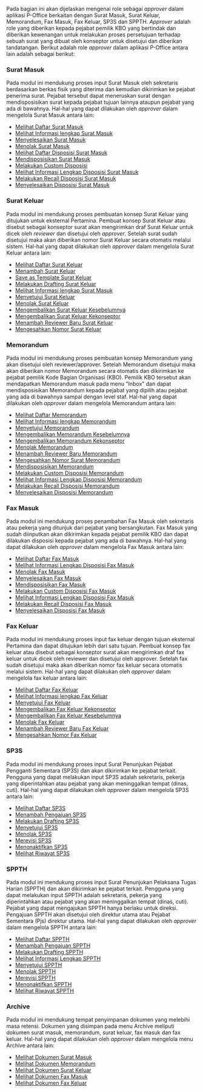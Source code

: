 Pada bagian ini akan dijelaskan mengenai role sebagai *approver* dalam aplikasi P-Office berkaitan dengan Surat Masuk, Surat Keluar, Memorandum, Fax Masuk, Fax Keluar, SP3S dan SPPTH. _Approver_ adalah role yang diberikan kepada pejabat pemilik KBO yang bertindak dan diberikan kewenangan untuk melakukan proses persetujuan terhadap sebuah surat yang dibuat oleh konseptor untuk disetujui dan diberikan tandatangan.
Berikut adalah role _approver_ dalam aplikasi P-Office antara lain adalah sebagai berikut:

### **Surat Masuk**

Pada modul ini mendukung proses input Surat Masuk oleh sekretaris berdasarkan berkas fisik yang diterima dan kemudian dikirimkan ke pejabat penerima surat. Pejabat tersebut dapat meneruskan surat dengan mendisposisikan surat kepada pejabat tujuan lainnya ataupun pejabat yang ada di bawahnya.
Hal-hal yang dapat dilakukan oleh *approver* dalam mengelola Surat Masuk antara lain:

- [Melihat Daftar Surat Masuk](https://docs.poffice.pertamina.com/Categories/f4e57290-e6b5-4f7b-a02b-21d91f81ff0f/approver#!/Posts/f4e57290-e6b5-4f7b-a02b-21d91f81ff0f/approver-suratmasuk/135d71654b6d43d5b4217cbb69ae74a7)
- [Melihat Informasi lengkap Surat Masuk](https://docs.poffice.pertamina.com/Categories/f4e57290-e6b5-4f7b-a02b-21d91f81ff0f/approver#!/Posts/f4e57290-e6b5-4f7b-a02b-21d91f81ff0f/approver-suratmasuk/59c8f5d18c214cb49ddf54071ce12cbe)
- [Menyelesaikan Surat Masuk](https://docs.poffice.pertamina.com/Categories/f4e57290-e6b5-4f7b-a02b-21d91f81ff0f/approver#!/Posts/f4e57290-e6b5-4f7b-a02b-21d91f81ff0f/approver-suratmasuk/e60da80b510e4038b124ac8954498bae)
- [Menolak Surat Masuk](https://docs.poffice.pertamina.com/Categories/f4e57290-e6b5-4f7b-a02b-21d91f81ff0f/approver#!/Posts/f4e57290-e6b5-4f7b-a02b-21d91f81ff0f/approver-suratmasuk/08e806ac612f48e58529b3c5f09fdeaf)
- [Melihat Daftar Disposisi Surat Masuk](https://docs.poffice.pertamina.com/Categories/f4e57290-e6b5-4f7b-a02b-21d91f81ff0f/approver#!/Posts/f4e57290-e6b5-4f7b-a02b-21d91f81ff0f/approver-suratmasuk/a3f402d9357841618fcbc2668a78aed1)
- [Mendisposisikan Surat Masuk](https://docs.poffice.pertamina.com/Categories/f4e57290-e6b5-4f7b-a02b-21d91f81ff0f/approver#!/Posts/f4e57290-e6b5-4f7b-a02b-21d91f81ff0f/approver-suratmasuk/f97440e003bd4f5fa3f626475a6dfa03)
- [Melakukan Custom Disposisi](https://docs.poffice.pertamina.com/Categories/f4e57290-e6b5-4f7b-a02b-21d91f81ff0f/approver#!/Posts/f4e57290-e6b5-4f7b-a02b-21d91f81ff0f/approver-suratmasuk/d3634dd1f3de40d3b652c45410fccf08)
- [Melihat Informasi Lengkap Disposisi Surat Masuk](https://docs.poffice.pertamina.com/Categories/f4e57290-e6b5-4f7b-a02b-21d91f81ff0f/approver#!/Posts/f4e57290-e6b5-4f7b-a02b-21d91f81ff0f/approver-suratmasuk/bbe52f3a684b47fabcf15e4266689600)
- [Melakukan Recall Disposisi Surat Masuk](https://docs.poffice.pertamina.com/Categories/f4e57290-e6b5-4f7b-a02b-21d91f81ff0f/approver#!/Posts/f4e57290-e6b5-4f7b-a02b-21d91f81ff0f/approver-suratmasuk/c0df8ac81af54ceb96b96c359b9fd954)
- [Menyelesaikan Disposisi Surat Masuk](https://docs.poffice.pertamina.com/Categories/f4e57290-e6b5-4f7b-a02b-21d91f81ff0f/approver#!/Posts/f4e57290-e6b5-4f7b-a02b-21d91f81ff0f/approver-suratmasuk/1d3f1c9a3ba9406da3302e7133efc3b2)


### **Surat Keluar**

Pada modul ini mendukung proses pembuatan konsep Surat Keluar yang ditujukan untuk eksternal Pertamina. Pembuat konsep Surat Keluar atau disebut sebagai konseptor surat akan mengirimkan draf Surat Keluar untuk dicek oleh _reviewer_ dan disetujui oleh _approver_. Setelah surat sudah disetujui maka akan diberikan nomor Surat Keluar secara otomatis melalui sistem. 
Hal-hal yang dapat dilakukan oleh *approver* dalam mengelola Surat Keluar antara lain:

- [Melihat Daftar Surat Keluar](https://docs.poffice.pertamina.com/Categories/f4e57290-e6b5-4f7b-a02b-21d91f81ff0f/approver#!/Posts/f4e57290-e6b5-4f7b-a02b-21d91f81ff0f/approver-suratkeluar/0801281eaff9454caa1a933040e4dcc6)
- [Menambah Surat Keluar](https://docs.poffice.pertamina.com/Categories/f4e57290-e6b5-4f7b-a02b-21d91f81ff0f/approver#!/Posts/f4e57290-e6b5-4f7b-a02b-21d91f81ff0f/approver-suratkeluar/67e6e801787840d5ad7fe473551211d7)
- [Save as Template Surat Keluar](https://docs.poffice.pertamina.com/Categories/f4e57290-e6b5-4f7b-a02b-21d91f81ff0f/approver#!/Posts/f4e57290-e6b5-4f7b-a02b-21d91f81ff0f/approver-suratkeluar/e29d9d50136544d7a433361a3f1e3811)
- [Melakukan Drafting Surat Keluar](https://docs.poffice.pertamina.com/Categories/f4e57290-e6b5-4f7b-a02b-21d91f81ff0f/approver#!/Posts/f4e57290-e6b5-4f7b-a02b-21d91f81ff0f/approver-suratkeluar/04daded7f22746088e85941b129e5439)
- [Melihat Informasi lengkap Surat Masuk](https://docs.poffice.pertamina.com/Categories/f4e57290-e6b5-4f7b-a02b-21d91f81ff0f/approver#!/Posts/f4e57290-e6b5-4f7b-a02b-21d91f81ff0f/approver-suratkeluar/2f98ccbea1a94e428cafe492415e2c24)
- [Menyetujui Surat Keluar](https://docs.poffice.pertamina.com/Categories/f4e57290-e6b5-4f7b-a02b-21d91f81ff0f/approver#!/Posts/f4e57290-e6b5-4f7b-a02b-21d91f81ff0f/approver-suratkeluar/6933b23358c64b1b8f988a58ae5711cb)
- [Menolak Surat Keluar](https://docs.poffice.pertamina.com/Categories/f4e57290-e6b5-4f7b-a02b-21d91f81ff0f/approver#!/Posts/f4e57290-e6b5-4f7b-a02b-21d91f81ff0f/approver-suratkeluar/d01e3bc3e73c47fdabc8a72f4bf9225b)
- [Mengembalikan Surat Keluar Kesebelumnya](https://docs.poffice.pertamina.com/Categories/f4e57290-e6b5-4f7b-a02b-21d91f81ff0f/approver#!/Posts/f4e57290-e6b5-4f7b-a02b-21d91f81ff0f/approver-suratkeluar/07d79e1b2f014775b3e83107fbf91222)
- [Mengembalikan Surat Keluar Kekonseptor](https://docs.poffice.pertamina.com/Categories/f4e57290-e6b5-4f7b-a02b-21d91f81ff0f/approver#!/Posts/f4e57290-e6b5-4f7b-a02b-21d91f81ff0f/approver-suratkeluar/b451de1b4de5494db819d3988f8cf266)
- [Menambah Reviewer Baru Surat Keluar](https://docs.poffice.pertamina.com/Categories/f4e57290-e6b5-4f7b-a02b-21d91f81ff0f/approver#!/Posts/f4e57290-e6b5-4f7b-a02b-21d91f81ff0f/approver-suratkeluar/8139cdbc90ce4a24a33916855307d1c6)
- [Mengesahkan Nomor Surat Keluar](https://docs.poffice.pertamina.com/Categories/f4e57290-e6b5-4f7b-a02b-21d91f81ff0f/approver#!/Posts/f4e57290-e6b5-4f7b-a02b-21d91f81ff0f/approver-suratkeluar/aba5e874855246669be1ae9ba1744415)


### **Memorandum**

Pada modul ini mendukung proses pembuatan konsep Memorandum yang akan disetujui oleh reviewer/approver. Setelah Memorandum disetujui maka akan diberikan nomor Memorandum secara otomatis dan dikirimkan ke pejabat pemilik Kode Bagian Organisasi (KBO). Pemilik KBO tersebut akan mendapatkan Memorandum masuk pada menu "Inbox" dan dapat mendisposisikan Memorandum kepada pejabat yang dipilih atau pejabat yang ada di bawahnya sampai dengan level staf. 
Hal-hal yang dapat dilakukan oleh *approver* dalam mengelola Memorandum antara lain:

- [Melihat Daftar Memorandum](https://docs.poffice.pertamina.com/Categories/f4e57290-e6b5-4f7b-a02b-21d91f81ff0f/approver#!/Posts/f4e57290-e6b5-4f7b-a02b-21d91f81ff0f/approver-memorandum/8bd57e3dfab94545a26729db94d1493c)
- [Melihat Informasi lengkap Memorandum](https://docs.poffice.pertamina.com/Categories/f4e57290-e6b5-4f7b-a02b-21d91f81ff0f/approver#!/Posts/f4e57290-e6b5-4f7b-a02b-21d91f81ff0f/approver-memorandum/4c55c853ff4243d59448f6b69794c745)
- [Menyetujui Memorandum](https://docs.poffice.pertamina.com/Categories/f4e57290-e6b5-4f7b-a02b-21d91f81ff0f/approver#!/Posts/f4e57290-e6b5-4f7b-a02b-21d91f81ff0f/approver-memorandum/a60e0b177e1940fcae073994a2cbd07e)
- [Mengembalikan Memorandum Kesebelumnya](https://docs.poffice.pertamina.com/Categories/f4e57290-e6b5-4f7b-a02b-21d91f81ff0f/approver#!/Posts/f4e57290-e6b5-4f7b-a02b-21d91f81ff0f/approver-memorandum/59efa5f9ea1f4411b3d45ecbe1d88b48)
- [Mengembalikan Memorandum Kekonseptor](https://docs.poffice.pertamina.com/Categories/f4e57290-e6b5-4f7b-a02b-21d91f81ff0f/approver#!/Posts/f4e57290-e6b5-4f7b-a02b-21d91f81ff0f/approver-memorandum/4c62a72db2144df3820b8eee3cd7ee2c)
- [Menolak Memorandum](https://docs.poffice.pertamina.com/Categories/f4e57290-e6b5-4f7b-a02b-21d91f81ff0f/approver#!/Posts/f4e57290-e6b5-4f7b-a02b-21d91f81ff0f/approver-memorandum/f68684d8317745d78418be90e4199190)
- [Menambah Reviewer Baru Memorandum](https://docs.poffice.pertamina.com/Categories/f4e57290-e6b5-4f7b-a02b-21d91f81ff0f/approver#!/Posts/f4e57290-e6b5-4f7b-a02b-21d91f81ff0f/approver-memorandum/d75067e5acdb4b2bbd139e0389dcc5aa)
- [Mengesahkan Nomor Surat Memorandum](https://docs.poffice.pertamina.com/Categories/f4e57290-e6b5-4f7b-a02b-21d91f81ff0f/approver#!/Posts/f4e57290-e6b5-4f7b-a02b-21d91f81ff0f/approver-memorandum/19c9b151a48e474ca44b22f146dce8c1)
- [Mendisposisikan Memorandum](https://docs.poffice.pertamina.com/Categories/f4e57290-e6b5-4f7b-a02b-21d91f81ff0f/approver#!/Posts/f4e57290-e6b5-4f7b-a02b-21d91f81ff0f/approver-memorandum/14790b6fa4d847d5bdb9271edb751921)
- [Melakukan Custom Disposisi Memorandum](https://docs.poffice.pertamina.com/Categories/f4e57290-e6b5-4f7b-a02b-21d91f81ff0f/approver#!/Posts/f4e57290-e6b5-4f7b-a02b-21d91f81ff0f/approver-memorandum/e49812956f9d4f09b4047cdcdefed7f8)
- [Melihat Informasi Lengkap Disposisi Memorandum](https://docs.poffice.pertamina.com/Categories/f4e57290-e6b5-4f7b-a02b-21d91f81ff0f/approver#!/Posts/f4e57290-e6b5-4f7b-a02b-21d91f81ff0f/approver-memorandum/9dd16cf919224f2c969111378ea4732d)
- [Melakukan Recall Disposisi Memorandum](https://docs.poffice.pertamina.com/Categories/f4e57290-e6b5-4f7b-a02b-21d91f81ff0f/approver#!/Posts/f4e57290-e6b5-4f7b-a02b-21d91f81ff0f/approver-memorandum/584a7432fd2a415d9cd18840b0867e54)
- [Menyelesaikan Disposisi Memorandum](https://docs.poffice.pertamina.com/Categories/f4e57290-e6b5-4f7b-a02b-21d91f81ff0f/approver#!/Posts/f4e57290-e6b5-4f7b-a02b-21d91f81ff0f/approver-memorandum/e039c4c976724e5ca6c3366f8a6bcb2c)


### **Fax Masuk**

Pada modul ini mendukung proses penambahan Fax Masuk oleh sekretaris atau pekerja yang ditunjuk dari pejabat yang bersangkutan. Fax Masuk yang sudah diinputkan akan dikirimkan kepada pejabat pemilik KBO dan dapat dilakukan disposisi kepada pejabat yang ada di bawahnya. 
Hal-hal yang dapat dilakukan oleh *approver* dalam mengelola Fax Masuk antara lain:

- [Melihat Daftar Fax Masuk](https://docs.poffice.pertamina.com/Categories/f4e57290-e6b5-4f7b-a02b-21d91f81ff0f/approver#!/Posts/f4e57290-e6b5-4f7b-a02b-21d91f81ff0f/approver-FaxMasuk/f1c7f68a0cc44f9087947e42426edff1)
- [Melihat Informasi Lengkap Disposisi Fax Masuk](https://docs.poffice.pertamina.com/Categories/f4e57290-e6b5-4f7b-a02b-21d91f81ff0f/approver#!/Posts/f4e57290-e6b5-4f7b-a02b-21d91f81ff0f/approver-FaxMasuk/f1c7f68a0cc44f9087947e42426edff1)
- [Menolak Fax Masuk](https://docs.poffice.pertamina.com/Categories/f4e57290-e6b5-4f7b-a02b-21d91f81ff0f/approver#!/Posts/f4e57290-e6b5-4f7b-a02b-21d91f81ff0f/approver-FaxMasuk/11e137a406444b299e93ebdb6a2447d9)
- [Menyelesaikan Fax Masuk](https://docs.poffice.pertamina.com/Categories/f4e57290-e6b5-4f7b-a02b-21d91f81ff0f/approver#!/Posts/f4e57290-e6b5-4f7b-a02b-21d91f81ff0f/approver-FaxMasuk/3ab30534b1954a69a95378f54d95b0ff)
- [Mendisposisikan Fax Masuk](https://docs.poffice.pertamina.com/Categories/f4e57290-e6b5-4f7b-a02b-21d91f81ff0f/approver#!/Posts/f4e57290-e6b5-4f7b-a02b-21d91f81ff0f/approver-FaxMasuk/58c86a5d6650409d8a68388f97fd5318)
- [Melakukan Custom Disposisi Fax Masuk](https://docs.poffice.pertamina.com/Categories/f4e57290-e6b5-4f7b-a02b-21d91f81ff0f/approver#!/Posts/f4e57290-e6b5-4f7b-a02b-21d91f81ff0f/approver-FaxMasuk/890f05431b90405fbde1ca2a0089d6f9)
- [Melihat Informasi Lengkap Disposisi Fax Masuk](https://docs.poffice.pertamina.com/Categories/f4e57290-e6b5-4f7b-a02b-21d91f81ff0f/approver#!/Posts/f4e57290-e6b5-4f7b-a02b-21d91f81ff0f/approver-FaxMasuk/b94057c51dbe43dc812ec7ee095f8f6a)
- [Melakukan Recall Disposisi Fax Masuk](https://docs.poffice.pertamina.com/Categories/f4e57290-e6b5-4f7b-a02b-21d91f81ff0f/approver#!/Posts/f4e57290-e6b5-4f7b-a02b-21d91f81ff0f/approver-FaxMasuk/d269d2cdd2ca4d5e8e7e57017479af48)
- [Menyelesaikan Disposisi Fax Masuk](https://docs.poffice.pertamina.com/Categories/f4e57290-e6b5-4f7b-a02b-21d91f81ff0f/approver#!/Posts/f4e57290-e6b5-4f7b-a02b-21d91f81ff0f/approver-FaxMasuk/58f816ad44ec493aaadc7dd7f72fc6be)


### **Fax Keluar**

Pada modul ini mendukung proses input fax keluar dengan tujuan eksternal Pertamina dan dapat ditujukan lebih dari satu tujuan. Pembuat konsep fax keluar atau disebut sebagai konseptor surat akan mengirimkan draf fax keluar untuk dicek oleh reviewer dan disetujui oleh approver. Setelah fax sudah disetujui maka akan diberikan nomor fax keluar secara otomatis melalui sistem.
Hal-hal yang dapat dilakukan oleh *approver* dalam mengelola fax keluar antara lain:

- [Melihat Daftar Fax Keluar](https://docs.poffice.pertamina.com/Categories/f4e57290-e6b5-4f7b-a02b-21d91f81ff0f/approver#!/Posts/f4e57290-e6b5-4f7b-a02b-21d91f81ff0f/approver-faxkeluar/70b769e071174d1581a600f89d814055)
- [Melihat Informasi lengkap Fax Keluar](https://docs.poffice.pertamina.com/Categories/f4e57290-e6b5-4f7b-a02b-21d91f81ff0f/approver#!/Posts/f4e57290-e6b5-4f7b-a02b-21d91f81ff0f/approver-faxkeluar/1356ea344a2540498905638459a14733)
- [Menyetujui Fax Keluar](https://docs.poffice.pertamina.com/Categories/f4e57290-e6b5-4f7b-a02b-21d91f81ff0f/approver#!/Posts/f4e57290-e6b5-4f7b-a02b-21d91f81ff0f/approver-faxkeluar/26bbebf510eb476bbe1a8b025ae99c5d)
- [Mengembalikan Fax Keluar Kekonseptor](https://docs.poffice.pertamina.com/Categories/f4e57290-e6b5-4f7b-a02b-21d91f81ff0f/approver#!/Posts/f4e57290-e6b5-4f7b-a02b-21d91f81ff0f/approver-faxkeluar/46f770f4a1e04d8191e7ab53803fdd59)
- [Mengembalikan Fax Keluar Kesebelumnya](https://docs.poffice.pertamina.com/Categories/f4e57290-e6b5-4f7b-a02b-21d91f81ff0f/approver#!/Posts/f4e57290-e6b5-4f7b-a02b-21d91f81ff0f/approver-faxkeluar/0eadcc6763e645fda51c5b04558dca5e)
- [Menolak Fax Keluar](https://docs.poffice.pertamina.com/Categories/f4e57290-e6b5-4f7b-a02b-21d91f81ff0f/approver#!/Posts/f4e57290-e6b5-4f7b-a02b-21d91f81ff0f/approver-faxkeluar/fb25b84291b349e6a2c6a67ca15ad4f9)
- [Menambah Reviewer Baru Fax Keluar](https://docs.poffice.pertamina.com/Categories/f4e57290-e6b5-4f7b-a02b-21d91f81ff0f/approver#!/Posts/f4e57290-e6b5-4f7b-a02b-21d91f81ff0f/approver-faxkeluar/5d38486705f940eb937046aa6af9ebbc)
- [Mengesahkan Nomor Fax Keluar](https://docs.poffice.pertamina.com/Categories/f4e57290-e6b5-4f7b-a02b-21d91f81ff0f/approver#!/Posts/f4e57290-e6b5-4f7b-a02b-21d91f81ff0f/approver-faxkeluar/436f361fa61a430ab3b11d6fa8cc03d5)


### **SP3S**

Pada modul ini mendukung proses input Surat Penunjukan Pejabat Pengganti Sementara (SP3S) dan akan dikirimkan ke pejabat terkait. Pengguna yang dapat melakukan input SP3S adalah sekretaris, pekerja yang diperintahkan atau pejabat yang akan meninggalkan tempat (dinas, cuti). 
Hal-hal yang dapat dilakukan oleh *approver* dalam mengelola SP3S antara lain:

- [Melihat Daftar SP3S](https://docs.poffice.pertamina.com/Categories/f4e57290-e6b5-4f7b-a02b-21d91f81ff0f/approver#!/Posts/f4e57290-e6b5-4f7b-a02b-21d91f81ff0f/approver-SP3S/378099076aec4ce4bf1b5df6afaadfae)
- [Menambah Pengajuan SP3S](https://docs.poffice.pertamina.com/Categories/f4e57290-e6b5-4f7b-a02b-21d91f81ff0f/approver#!/Posts/f4e57290-e6b5-4f7b-a02b-21d91f81ff0f/approver-SP3S/a2b370de538d4edeb59f3c4656305b40)
- [Melakukan Drafting SP3S](https://docs.poffice.pertamina.com/Categories/f4e57290-e6b5-4f7b-a02b-21d91f81ff0f/approver#!/Posts/f4e57290-e6b5-4f7b-a02b-21d91f81ff0f/approver-SP3S/8b2ec1677d5242e697694f9cb034c7d6)
- [Menyetujui SP3S](https://docs.poffice.pertamina.com/Categories/f4e57290-e6b5-4f7b-a02b-21d91f81ff0f/approver#!/Posts/f4e57290-e6b5-4f7b-a02b-21d91f81ff0f/approver-SP3S/24ab6192e62046fba45fbf2f9821815b)
- [Menolak SP3S](https://docs.poffice.pertamina.com/Categories/f4e57290-e6b5-4f7b-a02b-21d91f81ff0f/approver#!/Posts/f4e57290-e6b5-4f7b-a02b-21d91f81ff0f/approver-SP3S/c38ccc34395847719be994131f3f8504)
- [Merevisi SP3S](https://docs.poffice.pertamina.com/Categories/f4e57290-e6b5-4f7b-a02b-21d91f81ff0f/approver#!/Posts/f4e57290-e6b5-4f7b-a02b-21d91f81ff0f/approver-SP3S/0b5ea5b56ec947cc8e563d57ed265feb)
- [Menonaktifkan SP3S](https://docs.poffice.pertamina.com/Categories/f4e57290-e6b5-4f7b-a02b-21d91f81ff0f/approver#!/Posts/f4e57290-e6b5-4f7b-a02b-21d91f81ff0f/approver-SP3S/ae97fb0e835345d5be5656c949c513b3)
- [Melihat Riwayat SP3S](https://docs.poffice.pertamina.com/Categories/f4e57290-e6b5-4f7b-a02b-21d91f81ff0f/approver#!/Posts/f4e57290-e6b5-4f7b-a02b-21d91f81ff0f/approver-SP3S/5eca85b9c1cc469b8448e71ef13a597a)


### **SPPTH**

Pada modul ini mendukung proses input Surat Penunjukan Pelaksana Tugas Harian (SPPTH) dan akan dikirimkan ke pejabat terkait. Pengguna yang dapat melakukan input SPPTH adalah sekretaris, pekerja yang diperintahkan atau pejabat yang akan meninggalkan tempat (dinas, cuti). Pejabat yang dapat mengajukan SPPTH hanya berlaku untuk direksi. Pengajuan SPPTH akan disetujui oleh direktur utama atau Pejabat Sementara (Pjs) direktur utama.
Hal-hal yang dapat dilakukan oleh *approver* dalam mengelola SPPTH antara lain:

- [Melihat Daftar SPPTH](https://docs.poffice.pertamina.com/Categories/f4e57290-e6b5-4f7b-a02b-21d91f81ff0f/approver#!/Posts/f4e57290-e6b5-4f7b-a02b-21d91f81ff0f/approver-SPPTH/f89948e01151483f9a96224e2239e7a5)
- [Menambah Pengajuan SPPTH](https://docs.poffice.pertamina.com/Categories/f4e57290-e6b5-4f7b-a02b-21d91f81ff0f/approver#!/Posts/f4e57290-e6b5-4f7b-a02b-21d91f81ff0f/approver-SPPTH/8189da94186147e2b226ed4b4dda9c86)
- [Melakukan Drafting SPPTH](https://docs.poffice.pertamina.com/Categories/f4e57290-e6b5-4f7b-a02b-21d91f81ff0f/approver#!/Posts/f4e57290-e6b5-4f7b-a02b-21d91f81ff0f/approver-SPPTH/07f506cbe34f46a687a475cf72da88c6)
- [Melihat Informasi Lengkap SPPTH](https://docs.poffice.pertamina.com/Categories/f4e57290-e6b5-4f7b-a02b-21d91f81ff0f/approver#!/Posts/f4e57290-e6b5-4f7b-a02b-21d91f81ff0f/approver-SPPTH/589196b9b69c4f599ab90c83c54d68d9)
- [Menyetujui SPPTH](https://docs.poffice.pertamina.com/Categories/f4e57290-e6b5-4f7b-a02b-21d91f81ff0f/approver#!/Posts/f4e57290-e6b5-4f7b-a02b-21d91f81ff0f/approver-SPPTH/4fdf71eb9b844f5590e4f6817d8222e3)
- [Menolak SPPTH](https://docs.poffice.pertamina.com/Categories/f4e57290-e6b5-4f7b-a02b-21d91f81ff0f/approver#!/Posts/f4e57290-e6b5-4f7b-a02b-21d91f81ff0f/approver-SPPTH/a9a7bb2d45d54a6a9e4dfa4d6c1635c8)
- [Merevisi SPPTH](https://docs.poffice.pertamina.com/Categories/f4e57290-e6b5-4f7b-a02b-21d91f81ff0f/approver#!/Posts/f4e57290-e6b5-4f7b-a02b-21d91f81ff0f/approver-SPPTH/874598664cb54d65b7ef974979741a40)
- [Menonaktifkan SPPTH](https://docs.poffice.pertamina.com/Categories/f4e57290-e6b5-4f7b-a02b-21d91f81ff0f/approver#!/Posts/f4e57290-e6b5-4f7b-a02b-21d91f81ff0f/approver-SPPTH/336da228a1a247e1b0bb790e3820e237)
- [Melihat Riwayat SPPTH](https://docs.poffice.pertamina.com/Categories/f4e57290-e6b5-4f7b-a02b-21d91f81ff0f/approver#!/Posts/f4e57290-e6b5-4f7b-a02b-21d91f81ff0f/approver-SPPTH/98ca7def83894c998eaaf4d46c876f08)

### **Archive**

Pada modul ini mendukung tempat penyimpanan dokumen yang melebihi masa retensi. Dokumen yang disimpan pada menu Archive meliputi dokumen surat masuk, memorandum, surat keluar, fax masuk dan fax keluar.
Hal-hal yang dapat dilakukan oleh *approver* dalam mengelola menu Archive antara lain:

- [Melihat Dokumen Surat Masuk](https://docs.poffice.pertamina.com/Categories/f4e57290-e6b5-4f7b-a02b-21d91f81ff0f/approver#!/Posts/f4e57290-e6b5-4f7b-a02b-21d91f81ff0f/approver-archive/d1bf8320f9ec490b94369ef6d73277f1)
- [Melihat Dokumen Memorandum](https://docs.poffice.pertamina.com/Categories/f4e57290-e6b5-4f7b-a02b-21d91f81ff0f/approver#!/Posts/f4e57290-e6b5-4f7b-a02b-21d91f81ff0f/approver-archive/be653add1a5a4909a6ed897e3516222d)
- [Melihat Dokumen Surat Keluar](https://docs.poffice.pertamina.com/Categories/f4e57290-e6b5-4f7b-a02b-21d91f81ff0f/approver#!/Posts/f4e57290-e6b5-4f7b-a02b-21d91f81ff0f/approver-archive/6e15b8fe567041e98bda7c07a85d5d59)
- [Melihat Dokumen Fax Masuk](https://docs.poffice.pertamina.com/Categories/f4e57290-e6b5-4f7b-a02b-21d91f81ff0f/approver#!/Posts/f4e57290-e6b5-4f7b-a02b-21d91f81ff0f/approver-archive/021e9394a7704906acf5227c0b537d69)
- [Melihat Dokumen Fax Keluar](https://docs.poffice.pertamina.com/Categories/f4e57290-e6b5-4f7b-a02b-21d91f81ff0f/approver#!/Posts/f4e57290-e6b5-4f7b-a02b-21d91f81ff0f/approver-archive/1ae93b912d764e0c8979efa397f04e82)